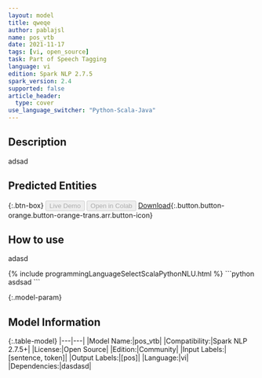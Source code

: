 ```yaml
---
layout: model
title: qweqe
author: pablajsl
name: pos_vtb
date: 2021-11-17
tags: [vi, open_source]
task: Part of Speech Tagging
language: vi
edition: Spark NLP 2.7.5
spark_version: 2.4
supported: false
article_header:
  type: cover
use_language_switcher: "Python-Scala-Java"
---
```


## Description

adsad

## Predicted Entities



{:.btn-box}
<button class="button button-orange" disabled>Live Demo</button>
<button class="button button-orange" disabled>Open in Colab</button>
[Download](https://s3.amazonaws.com/models-hub-community/pablajsl/pos_vtb_vi_2.7.5_2.4_1637126896254.zip){:.button.button-orange.button-orange-trans.arr.button-icon}

## How to use

adasd

<div class="tabs-box" markdown="1">
{% include programmingLanguageSelectScalaPythonNLU.html %}
```python
asdsad
```

</div>

{:.model-param}
## Model Information

{:.table-model}
|---|---|
|Model Name:|pos_vtb|
|Compatibility:|Spark NLP 2.7.5+|
|License:|Open Source|
|Edition:|Community|
|Input Labels:|[sentence, token]|
|Output Labels:|[pos]|
|Language:|vi|
|Dependencies:|dasdasd|